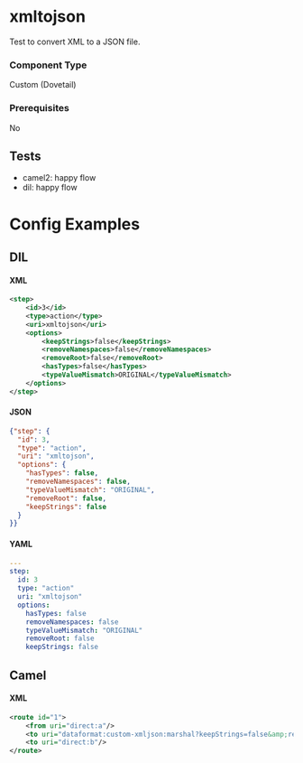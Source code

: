 # xmltojson

Test to convert XML to a JSON file.

### Component Type

Custom (Dovetail)

### Prerequisites

No

## Tests

- camel2: happy flow
- dil: happy flow

# Config Examples

## DIL

#### XML

```xml
<step>
    <id>3</id>
    <type>action</type>
    <uri>xmltojson</uri>
    <options>
        <keepStrings>false</keepStrings>
        <removeNamespaces>false</removeNamespaces>
        <removeRoot>false</removeRoot>
        <hasTypes>false</hasTypes>
        <typeValueMismatch>ORIGINAL</typeValueMismatch>
    </options>
</step>
```

#### JSON

```json
{"step": {
  "id": 3,
  "type": "action",
  "uri": "xmltojson",
  "options": {
    "hasTypes": false,
    "removeNamespaces": false,
    "typeValueMismatch": "ORIGINAL",
    "removeRoot": false,
    "keepStrings": false
  }
}}
```

#### YAML

```yaml
---
step:
  id: 3
  type: "action"
  uri: "xmltojson"  
  options:
    hasTypes: false
    removeNamespaces: false
    typeValueMismatch: "ORIGINAL"
    removeRoot: false
    keepStrings: false
```

## Camel

#### XML

```xml
<route id="1">
    <from uri="direct:a"/>
    <to uri="dataformat:custom-xmljson:marshal?keepStrings=false&amp;removeNamespaces=false&amp;removeRoot=false&amp;hasTypes=false&amp;typeValueMismatch=ORIGINAL"/>
    <to uri="direct:b"/>
</route>
```



